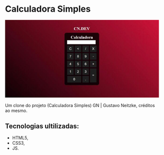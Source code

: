 # Calculadora Simples
![Calculadora Simples](./assets/img/Calculadora%20simples.jpeg)

Um clone do projeto (Calculadora Simples) GN | Gustavo Neitzke, créditos ao mesmo.

## Tecnologias ultilizadas:
 - HTML5,
 - CSS3,
 - JS.